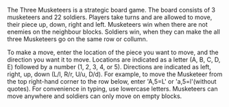  The Three Musketeers is a strategic board game. The board consists of 3 musketeers and 22 soldiers.
 Players take turns and are allowed to move, their piece up, down, right and left.
 Musketeers win when there are not enemies on the neighbour blocks.
 Soldiers win, when they can make the all three Musketeers go on the same row or collumn.
 
 To make a move, enter the location of the piece you want to move,
 and the direction you want it to move. Locations are indicated as
 a letter (A, B, C, D, E) followed by a number (1, 2, 3, 4, or 5).
 Directions are indicated as left, right, up, down (L/l, R/r, U/u, D/d).
 For example, to move the Musketeer from the top right-hand corner
 to the row below, enter 'A,5=L' or 'a,5=l'(without quotes).
 For convenience in typing, use lowercase letters.
 Musketeers can move anywhere and soldiers can only move on empty blocks.

